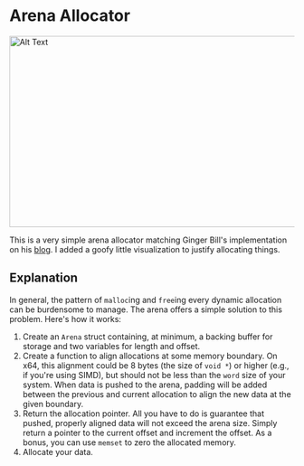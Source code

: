 # Arena Allocator

<img src="https://github.com/user-attachments/assets/434737fd-37e3-4dc8-872e-1315680d6e3a" alt="Alt Text" width="550" height="338">

This is a very simple arena allocator matching Ginger Bill's implementation on his [blog](https://www.gingerbill.org/article/2019/02/08/memory-allocation-strategies-002/). I added a goofy little visualization to justify allocating things.

## Explanation
In general, the pattern of `malloc`ing and `free`ing every dynamic allocation can be burdensome to manage. The arena offers a simple solution to this problem. Here's how it works:

1. Create an `Arena` struct containing, at minimum, a backing buffer for storage and two variables for length and offset.
2. Create a function to align allocations at some memory boundary. On x64, this alignment could be 8 bytes (the size of `void *`) or higher (e.g., if you're using SIMD), but should not be less than the `word` size of your system. When data is pushed to the arena, padding will be added between the previous and current allocation to align the new data at the given boundary.
3. Return the allocation pointer. All you have to do is guarantee that pushed, properly aligned data will not exceed the arena size. Simply return a pointer to the current offset and increment the offset. As a bonus, you can use `memset` to zero the allocated memory.
4. Allocate your data. 
